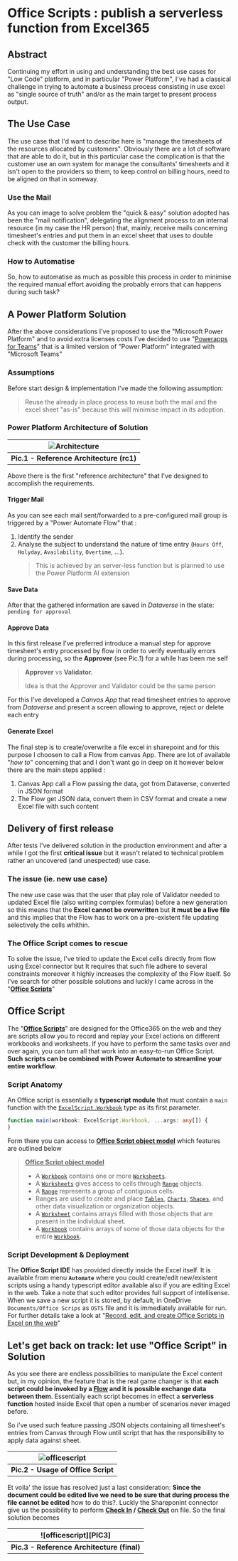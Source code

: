 # Office Scripts : publish a serverless function from Excel365

## Abstract

Continuing my effort in using and understanding the best use cases for "Low Code" platform, and in particular "Power Platform", I've had a classical challenge in trying to automate a business process consisting in use excel as "single source of truth" and/or as the main target to present process output.

## The Use Case

The use case that I'd want to describe here is "manage the timesheets of the resources allocated by customers".
Obviously there are a lot of software that are able to do it, but in this particular case the complication is that the customer use an own system for manage the consultants' timesheets and it isn't open to the providers so them, to keep control on billing hours, need to be aligned on that in someway.

### Use the Mail

As you can image to solve problem the "quick & easy" solution adopted has been the "mail notification", delegating the alignment process to an internal resource (in my case the HR person) that, mainly, receive mails concerning timesheet's entries and put them in an excel sheet that uses  to double check with the customer the billing hours.

### How to Automatise

So, how to automatise as much as possible this process in order to minimise the required manual effort avoiding the probably errors that can happens during such task?

## A Power Platform Solution

After the above considerations I've proposed to use the "Microsoft Power Platform" and to avoid extra licenses costs I've decided to use "[Powerapps for Teams][POT]" that is a limited version of "Power Platform" integrated with "Microsoft Teams"

### Assumptions


Before start design & implementation I've made the following assumption:
> Reuse the already in place process to reuse both the mail and the excel sheet "as-is" because this will minimise impact in its adoption.

### Power Platform Architecture of Solution

| ![Architecture][PIC1]
| ---
| **Pic.1 - Reference Architecture (rc1)**

Above there is the first "reference architecture" that I've designed to accomplish the requirements.

#### Trigger Mail
As you can see each mail sent/forwarded to a pre-configured mail group is triggered by a "Power Automate Flow" that :
 1. Identify the sender
 1. Analyse the subject to understand the nature of time entry (`Hours Off`, `Holyday`, `Availability`, `Overtime`, ...).
    > This is achieved by an server-less function but is planned to use the Power Platform AI extension

#### Save Data
After that the gathered information are saved in _Dataverse_ in the state: `pending for approval`

#### Approve Data
In this first release I've preferred introduce a manual step for approve timesheet's entry processed by flow in order to verify eventually errors during processing, so the **Approver** (see Pic.1) for a while has been me self
> **Approver** vs **Validator.**
>
> Idea is that the Approver and Validator could be the same person

For this I've developed a _Canvas App_ that read timesheet entries to approve from _Dataverse_ and present a screen allowing to approve, reject or delete each entry

#### Generate Excel
The final step is to create/overwrite a file excel in sharepoint and for this purpose I choosen to call a Flow from canvas App. There are lot of available "_how to_" concerning that and I don't want go in deep on it however below there are  the main steps applied :

1. Canvas App call a Flow passing the data, got from Dataverse, converted in JSON format
1. The Flow get JSON data, convert them in CSV format and create a new Excel file with such content

## Delivery of first release

After tests I've delivered solution in the production environment and after a while I got the first **critical issue** but it wasn't related to technical problem rather an uncovered (and unespected) use case.

### The issue (ie. new use case)
The new use case was that the user that play role of Validator needed to updated Excel file (also writing complex formulas) before a new generation so this means that the **Excel cannot be overwritten** but **it must be a live file** and this implies that the Flow has to work on a pre-existent file updating selectively the cells whithin.

### The Office Script comes to rescue

To solve the issue, I've tried to update the Excel cells directly from flow using Excel connector but It requires that such file adhere to several constraints moreover it highly increases the complexity of the Flow itself.
So I've search for other possible solutions and luckly I came across in the "**[Office Scripts][OS]**"

## Office Script

The "**[Office Scripts][OSD]**" are designed for the Office365 on the web and they are scripts allow you to record and replay your Excel actions on different workbooks and worksheets. If you have to perform the same tasks over and over again, you can turn all that work into an easy-to-run Office Script. **Such scripts can be combined with Power Automate to streamline your entire workflow**.

### Script Anatomy

An Office script is essentially a **typescript module** that must contain a `main` function with the [`ExcelScript.Workbook`][WB] type as its first parameter.

```typescript
function main(workbook: ExcelScript.Workbook, ...args: any[]) {
}
```

Form there you can access to **[Office Script object model][OM]** which features are outlined below

> **<u>Office Script object model</u>**
> * A [`Workbook`][WB] contains one or more [`Worksheets`][WS].
> * A [`Worksheets`][WS] gives access to cells through [`Range`][RG] objects.
> * A [`Range`][RG] represents a group of contiguous cells.
> * Ranges are used to create and place [`Tables`][TB], [`Charts`][CH], [`Shapes`][SP], and other data visualization or organization objects.
> * A [`Worksheet`][WS] contains arrays filled with those objects that are present in the individual sheet.
> * A [`Workbook`][WB] contains arrays of some of those data objects for the entire [`Workbook`][WB].

### Script Development & Deployment

The **Office Script IDE**  has provided directly inside the Excel itself. It is available from menu **`Automate`** where you could create/edit new/existent scripts using a handy typescript editor available also if you are editing Excel in the web. Take a note that such editor provides full support of intellisense. When we save a new script it is stored, by default, in OneDrive `Documents/Office Scrips` as `OSTS` file and it is immediately available for run.
For further details take a look at "[Record, edit, and create Office Scripts in Excel on the web][OSTS]"

## Let's get back on track: let use "Office Script" in Solution

As you see there are endless possibilities to manipulate the Excel content but, in my opinion, the feature that is the real game changer is that **each script could be invoked by a [Flow][FLW] and it is possible exchange data between them**. Essentially each script becomes in effect a **serverless function** hosted inside Excel that open a number of scenarios never imaged before.

So i've used such feature passing JSON objects containing all timesheet's entries from Canvas through Flow until script that has the responsibility to apply data against sheet.

| ![officescript][PIC2] |
| ---
| **Pic.2 - Usage of Office Script**

Et voila' the issue has resolved just a last consideration: **Since the document could be edited live we need to be sure that during process the file cannot be edited** how to do this?. Luckly the Shareponint connector give us the possibility to perform **[Check In][CKIN] / [Check Out][CKOUT]** on file. So the final solution becomes

| ![officescript][PIC3] |
| ---
| **Pic.3 - Reference Architecture (final)**

[PIC2]: ../assets/OfficeScript-Transform-Excel365-in-a-microservice/architecture2.png
[CKIN]: https://docs.microsoft.com/en-us/connectors/sharepointonline/#check-in-file
[CKOUT]: https://docs.microsoft.com/en-us/connectors/sharepointonline/#check-out-file
[PIC2]: ../assets/OfficeScript-Transform-Excel365-in-a-microservice/officescript.png
[OSTSF]: https://docs.microsoft.com/en-us/office/dev/scripts/develop/power-automate-integration
[OSTS]: https://docs.microsoft.com/en-gb/office/dev/scripts/tutorials/excel-tutorial
[PIC1]: ../assets/OfficeScript-Transform-Excel365-in-a-microservice/architecture.png
[POT]: https://docs.microsoft.com/en-us/powerapps/teams/overview
[FLW]: https://docs.microsoft.com/en-gb/power-automate/getting-started
[OS]: https://docs.microsoft.com/en-us/office/dev/scripts/overview/excel
[OSD]: https://docs.microsoft.com/en-us/office/dev/scripts/overview/excel
[OM]: https://docs.microsoft.com/en-us/javascript/api/office-scripts/overview?view=office-scripts#common-classes
[WB]: https://docs.microsoft.com/en-us/javascript/api/office-scripts/excelscript/excelscript.workbook
[WS]: https://docs.microsoft.com/en-us/javascript/api/office-scripts/excelscript/excelscript.worksheet
[RG]: https://docs.microsoft.com/en-us/javascript/api/office-scripts/excelscript/excelscript.range
[TB]: https://docs.microsoft.com/en-us/javascript/api/office-scripts/excelscript/excelscript.table
[CH]: https://docs.microsoft.com/en-us/javascript/api/office-scripts/excelscript/excelscript.chart
[SP]: https://docs.microsoft.com/en-us/javascript/api/office-scripts/excelscript/excelscript.shape
